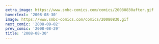 ```yaml
---
extra_image: https://www.smbc-comics.com/comics/20080830after.gif
hovertext: '2008-08-30'
image: https://www.smbc-comics.com/comics/20080830.gif
next_comic: '2008-09-02'
prev_comic: '2008-08-29'
title: '2008-08-30'
---
```


